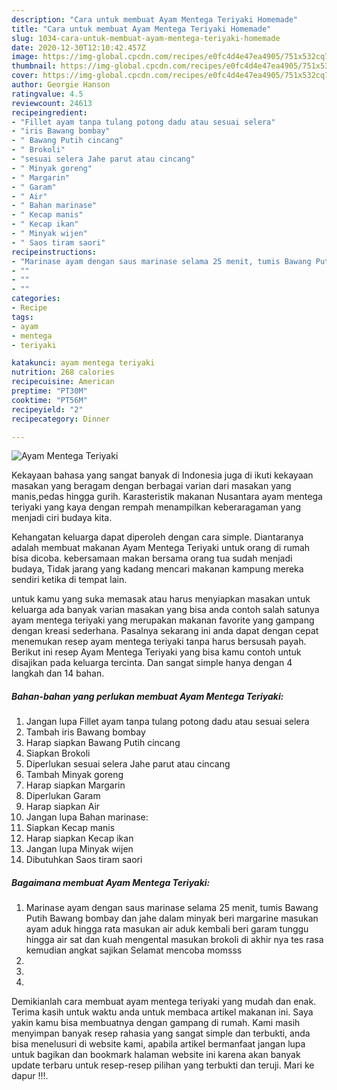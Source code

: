 ```yaml
---
description: "Cara untuk membuat Ayam Mentega Teriyaki Homemade"
title: "Cara untuk membuat Ayam Mentega Teriyaki Homemade"
slug: 1034-cara-untuk-membuat-ayam-mentega-teriyaki-homemade
date: 2020-12-30T12:10:42.457Z
image: https://img-global.cpcdn.com/recipes/e0fc4d4e47ea4905/751x532cq70/ayam-mentega-teriyaki-foto-resep-utama.jpg
thumbnail: https://img-global.cpcdn.com/recipes/e0fc4d4e47ea4905/751x532cq70/ayam-mentega-teriyaki-foto-resep-utama.jpg
cover: https://img-global.cpcdn.com/recipes/e0fc4d4e47ea4905/751x532cq70/ayam-mentega-teriyaki-foto-resep-utama.jpg
author: Georgie Hanson
ratingvalue: 4.5
reviewcount: 24613
recipeingredient:
- "Fillet ayam tanpa tulang potong dadu atau sesuai selera"
- "iris Bawang bombay"
- " Bawang Putih cincang"
- " Brokoli"
- "sesuai selera Jahe parut atau cincang"
- " Minyak goreng"
- " Margarin"
- " Garam"
- " Air"
- " Bahan marinase"
- " Kecap manis"
- " Kecap ikan"
- " Minyak wijen"
- " Saos tiram saori"
recipeinstructions:
- "Marinase ayam dengan saus marinase selama 25 menit, tumis Bawang Putih Bawang bombay dan jahe dalam minyak beri margarine masukan ayam aduk hingga rata masukan air aduk kembali beri garam tunggu hingga air sat dan kuah mengental masukan brokoli di akhir nya tes rasa kemudian angkat sajikan Selamat mencoba momsss"
- ""
- ""
- ""
categories:
- Recipe
tags:
- ayam
- mentega
- teriyaki

katakunci: ayam mentega teriyaki 
nutrition: 268 calories
recipecuisine: American
preptime: "PT30M"
cooktime: "PT56M"
recipeyield: "2"
recipecategory: Dinner

---
```



![Ayam Mentega Teriyaki](https://img-global.cpcdn.com/recipes/e0fc4d4e47ea4905/751x532cq70/ayam-mentega-teriyaki-foto-resep-utama.jpg)

Kekayaan bahasa yang sangat banyak di Indonesia juga di ikuti kekayaan masakan yang beragam dengan berbagai varian dari masakan yang manis,pedas hingga gurih. Karasteristik makanan Nusantara ayam mentega teriyaki yang kaya dengan rempah menampilkan keberaragaman yang menjadi ciri budaya kita.


Kehangatan keluarga dapat diperoleh dengan cara simple. Diantaranya adalah membuat makanan Ayam Mentega Teriyaki untuk orang di rumah bisa dicoba. kebersamaan makan bersama orang tua sudah menjadi budaya, Tidak jarang yang kadang mencari makanan kampung mereka sendiri ketika di tempat lain.



untuk kamu yang suka memasak atau harus menyiapkan masakan untuk keluarga ada banyak varian masakan yang bisa anda contoh salah satunya ayam mentega teriyaki yang merupakan makanan favorite yang gampang dengan kreasi sederhana. Pasalnya sekarang ini anda dapat dengan cepat menemukan resep ayam mentega teriyaki tanpa harus bersusah payah.
Berikut ini resep Ayam Mentega Teriyaki yang bisa kamu contoh untuk disajikan pada keluarga tercinta. Dan sangat simple hanya dengan 4 langkah dan 14 bahan.


<!--inarticleads1-->

##### Bahan-bahan yang perlukan membuat Ayam Mentega Teriyaki:

1. Jangan lupa Fillet ayam tanpa tulang potong dadu atau sesuai selera
1. Tambah iris Bawang bombay
1. Harap siapkan  Bawang Putih cincang
1. Siapkan  Brokoli
1. Diperlukan sesuai selera Jahe parut atau cincang
1. Tambah  Minyak goreng
1. Harap siapkan  Margarin
1. Diperlukan  Garam
1. Harap siapkan  Air
1. Jangan lupa  Bahan marinase:
1. Siapkan  Kecap manis
1. Harap siapkan  Kecap ikan
1. Jangan lupa  Minyak wijen
1. Dibutuhkan  Saos tiram saori




<!--inarticleads2-->

##### Bagaimana membuat  Ayam Mentega Teriyaki:

1. Marinase ayam dengan saus marinase selama 25 menit, tumis Bawang Putih Bawang bombay dan jahe dalam minyak beri margarine masukan ayam aduk hingga rata masukan air aduk kembali beri garam tunggu hingga air sat dan kuah mengental masukan brokoli di akhir nya tes rasa kemudian angkat sajikan Selamat mencoba momsss
1. 
1. 
1. 




Demikianlah cara membuat ayam mentega teriyaki yang mudah dan enak. Terima kasih untuk waktu anda untuk membaca artikel makanan ini. Saya yakin kamu bisa membuatnya dengan gampang di rumah. Kami masih menyimpan banyak resep rahasia yang sangat simple dan terbukti, anda bisa menelusuri di website kami, apabila artikel bermanfaat jangan lupa untuk bagikan dan bookmark halaman website ini karena akan banyak update terbaru untuk resep-resep pilihan yang terbukti dan teruji. Mari ke dapur !!!. 
